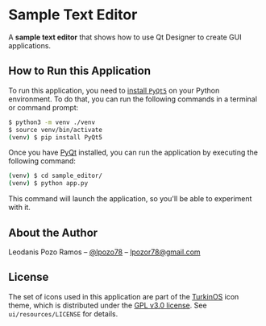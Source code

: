 # Sample Text Editor

A **sample text editor** that shows how to use Qt Designer to create GUI applications.

## How to Run this Application

To run this application, you need to [install `PyQt5`](https://realpython.com/python-pyqt-gui-calculator/#installing-pyqt) on your Python environment. To do that, you can run the following commands in a terminal or command prompt:

```sh
$ python3 -m venv ./venv
$ source venv/bin/activate
(venv) $ pip install PyQt5
```

Once you have [PyQt](https://www.riverbankcomputing.com/static/Docs/PyQt5/) installed, you can run the application by executing the following command:

```sh
(venv) $ cd sample_editor/
(venv) $ python app.py
```

This command will launch the application, so you'll be able to experiment with it.

## About the Author

Leodanis Pozo Ramos – [@lpozo78](https://twitter.com/lpozo78) – lpozor78@gmail.com

## License

The set of icons used in this application are part of the [TurkinOS](https://github.com/llamaret/turkinos-icon) icon theme, which is distributed under the [GPL v3.0 license](https://github.com/llamaret/turkinos-icon/blob/master/LICENSE). See `ui/resources/LICENSE` for details.